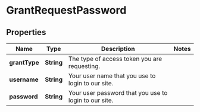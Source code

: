 
# GrantRequestPassword

## Properties
Name | Type | Description | Notes
------------ | ------------- | ------------- | -------------
**grantType** | **String** | The type of access token you are requesting. | 
**username** | **String** | Your user name that you use to login to our site. | 
**password** | **String** | Your user password that you use to login to our site. | 



